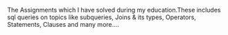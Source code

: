 The Assignments which I have solved during my education.These includes sql queries on topics like subqueries, Joins & its types, Operators, Statements, Clauses and many more….
